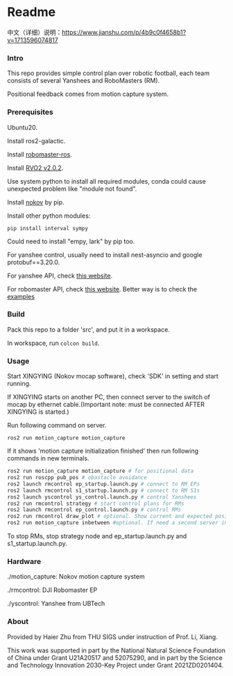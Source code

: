 # Readme
中文（详细）说明：https://www.jianshu.com/p/4b9c0f4658b1?v=1713596074817
### Intro
This repo provides simple control plan over robotic football, each team consists of several Yanshees and RoboMasters (RM). 

Positional feedback comes from motion capture system.
### Prerequisites
Ubuntu20.

Install ros2-galactic.

Install [robomaster-ros](https://github.com/jeguzzi/robomaster_ros).

Install [RVO2 v2.0.2](https://gamma.cs.unc.edu/RVO2/downloads/).

Use system python to install all required modules, conda could cause unexpected problem like "module not found". 

Install [nokov](https://cloud.tsinghua.edu.cn/d/222902bb277b4f09afaa/) by pip.

Install other python modules:

```
pip install interval sympy
```
Could need to install "empy, lark" by pip too.

For yanshee control, usually need to install nest-asyncio and google protobuf==3.20.0.

For yanshee API, check [this website](https://yandev.ubtrobot.com/#/zh/api?api=YanAPI).

For robomaster API, check [this website](https://robomaster-dev.readthedocs.io/zh-cn/latest/). Better way is to check the [examples](https://github.com/dji-sdk/RoboMaster-SDK/tree/master/examples)
### Build
Pack this repo to a folder 'src', and put it in a workspace.

In workspace, run ```colcon build```.
### Usage
Start XINGYING (Nokov mocap software), check 'SDK' in setting and start running.

If XINGYING starts on another PC, then connect server to the switch of mocap by ethernet cable.(Important note: must be connected AFTER XINGYING is started.)

Run following command on server.
```
ros2 run motion_capture motion_capture
```
If it shows 'motion capture initialization finished' then run following commands in new terminals.
```python
ros2 run motion_capture motion_capture # for positional data
ros2 run roscpp pub_pos # obastacle avoidance
ros2 launch rmcontrol ep_startup.launch.py # connect to RM EPs
ros2 launch rmcontrol s1_startup.launch.py # connect to RM S1s
ros2 launch yscontrol ys_control.launch.py # control Yanshees
ros2 run rmcontrol strategy # start control plans for RMs
ros2 launch rmcontrol ep_control.launch.py # control RMs
ros2 run rmcontrol draw_plot # optional. Show current and expected position of all robots and ball
ros2 run motion_capture inbetween #optional. If need a second server in local network to cooperate, then run this 'inbetween' node before ethernet connection to transmit positional info.
```
To stop RMs, stop strategy node and ep_startup.launch.py and s1_startup.launch.py.


### Hardware
./motion_capture: Nokov motion capture system

./rmcontrol: DJI Robomaster EP

./yscontrol: Yanshee from UBTech 
### About
Provided by Haier Zhu from THU SIGS under instruction of Prof. Li, Xiang.

This work was supported in part by the National Natural Science Foundation of China under Grant U21A20517 and 52075290, and in part by the Science and Technology Innovation 2030-Key Project under Grant 2021ZD0201404.
